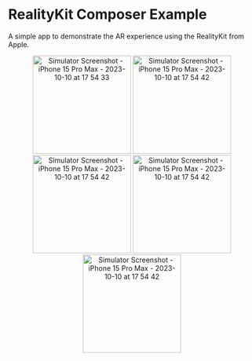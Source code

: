 # RealityKit Composer Example

A simple app to demonstrate the AR experience using the RealityKit from Apple.

<p align="center">
  <img src="https://github.com/Themakew/digio-store-app/assets/3030029/3ebc0eac-cda3-434f-a04d-14b72d60995a" alt="Simulator Screenshot - iPhone 15 Pro Max - 2023-10-10 at 17 54 33" width="200"/>
  <img src="https://github.com/Themakew/digio-store-app/assets/3030029/f59d3ed6-e722-4892-8fd5-9b4de5dd69b2" alt="Simulator Screenshot - iPhone 15 Pro Max - 2023-10-10 at 17 54 42" width="200"/>
  <img src="https://github.com/Themakew/digio-store-app/assets/3030029/cad7753d-a808-4265-bbbf-41c38b56c592" alt="Simulator Screenshot - iPhone 15 Pro Max - 2023-10-10 at 17 54 42" width="200"/>
  <img src="https://github.com/Themakew/digio-store-app/assets/3030029/a325db7c-c1d0-4c1a-9fdf-06408a259de0" alt="Simulator Screenshot - iPhone 15 Pro Max - 2023-10-10 at 17 54 42" width="200"/>
  <img src="https://github.com/Themakew/digio-store-app/assets/3030029/56e7306a-7261-4939-8468-3878b0de31ef" alt="Simulator Screenshot - iPhone 15 Pro Max - 2023-10-10 at 17 54 42" width="200"/>
</p>

